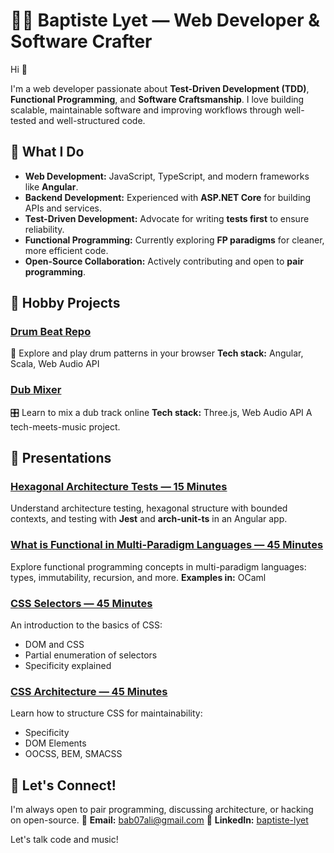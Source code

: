 # 👨‍💻 Baptiste Lyet — Web Developer & Software Crafter

Hi 👋

I'm a web developer passionate about **Test-Driven Development (TDD)**, **Functional Programming**, and **Software Craftsmanship**. I love building scalable, maintainable software and improving workflows through well-tested and well-structured code.

## 🌴 What I Do

* **Web Development:** JavaScript, TypeScript, and modern frameworks like **Angular**.
* **Backend Development:** Experienced with **ASP.NET Core** for building APIs and services.
* **Test-Driven Development:** Advocate for writing **tests first** to ensure reliability.
* **Functional Programming:** Currently exploring **FP paradigms** for cleaner, more efficient code.
* **Open-Source Collaboration:** Actively contributing and open to **pair programming**.

## 📌 Hobby Projects

### [Drum Beat Repo](https://github.com/Babali42/drum-beat-repo)

🎵 Explore and play drum patterns in your browser
**Tech stack:** Angular, Scala, Web Audio API

### [Dub Mixer](https://github.com/Babali42/fayacan-dub-mixer/)

🎛️ Learn to mix a dub track online
**Tech stack:** Three.js, Web Audio API
A tech-meets-music project.

## 🚀 Presentations

### [Hexagonal Architecture Tests — 15 Minutes](https://github.com/Babali42/hexagonal-architecture-tests-in-15-minutes)

Understand architecture testing, hexagonal structure with bounded contexts, and testing with **Jest** and **arch-unit-ts** in an Angular app.

### [What is Functional in Multi-Paradigm Languages — 45 Minutes](https://github.com/Babali42/what-is-functional-in-oo-langages-in-45-minutes)

Explore functional programming concepts in multi-paradigm languages: types, immutability, recursion, and more.
**Examples in:** OCaml

### [CSS Selectors — 45 Minutes](https://github.com/Babali42/css-selectors-in-45-minutes)

An introduction to the basics of CSS:

* DOM and CSS
* Partial enumeration of selectors
* Specificity explained

### [CSS Architecture — 45 Minutes](https://github.com/Babali42/css-architecture-in-45-minutes)

Learn how to structure CSS for maintainability:

* Specificity
* DOM Elements
* OOCSS, BEM, SMACSS

## 🤝 Let's Connect!

I'm always open to pair programming, discussing architecture, or hacking on open-source.
📧 **Email:** [bab07ali@gmail.com](mailto:bab07ali@gmail.com)
🔗 **LinkedIn:** [baptiste-lyet](https://www.linkedin.com/in/baptiste-lyet/)

Let's talk code and music!
